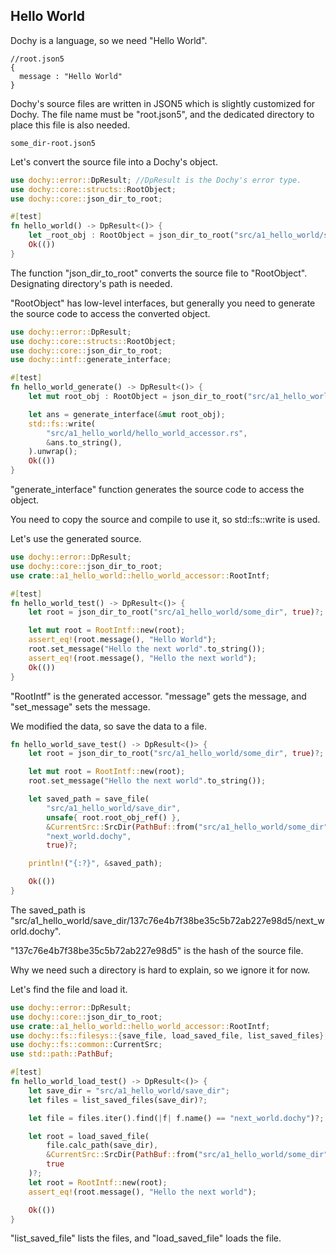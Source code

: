 ## Hello World

Dochy is a language, so we need "Hello World".
```json5
//root.json5
{
  message : "Hello World"
}
```
Dochy's source files are written in JSON5 which is slightly customized for Dochy.
The file name must be "root.json5", 
and the dedicated directory to place this file is also needed.
```
some_dir-root.json5
```
Let's convert the source file into a Dochy's object.
```Rust
use dochy::error::DpResult; //DpResult is the Dochy's error type.
use dochy::core::structs::RootObject;
use dochy::core::json_dir_to_root;

#[test]
fn hello_world() -> DpResult<()> {
    let _root_obj : RootObject = json_dir_to_root("src/a1_hello_world/some_dir", true)?;
    Ok(())
}
```
The function "json_dir_to_root" converts the source file to "RootObject". 
Designating directory's path is needed.

"RootObject" has low-level interfaces, 
but generally you need to generate the source code to access the converted object.
```Rust
use dochy::error::DpResult;
use dochy::core::structs::RootObject;
use dochy::core::json_dir_to_root;
use dochy::intf::generate_interface;

#[test]
fn hello_world_generate() -> DpResult<()> {
    let mut root_obj : RootObject = json_dir_to_root("src/a1_hello_world/some_dir", true)?;

    let ans = generate_interface(&mut root_obj);
    std::fs::write(
        "src/a1_hello_world/hello_world_accessor.rs",
        &ans.to_string(),
    ).unwrap();
    Ok(())
}
```
"generate_interface" function generates the source code to access the object.

You need to copy the source and compile to use it,
so std::fs::write is used.

Let's use the generated source.
```Rust
use dochy::error::DpResult;
use dochy::core::json_dir_to_root;
use crate::a1_hello_world::hello_world_accessor::RootIntf;

#[test]
fn hello_world_test() -> DpResult<()> {
    let root = json_dir_to_root("src/a1_hello_world/some_dir", true)?;

    let mut root = RootIntf::new(root);
    assert_eq!(root.message(), "Hello World");
    root.set_message("Hello the next world".to_string());
    assert_eq!(root.message(), "Hello the next world");
    Ok(())
}
```
"RootIntf" is the generated accessor.
"message" gets the message, and "set_message" sets the message.

We modified the data, so save the data to a file.
```Rust
fn hello_world_save_test() -> DpResult<()> {
    let root = json_dir_to_root("src/a1_hello_world/some_dir", true)?;

    let mut root = RootIntf::new(root);
    root.set_message("Hello the next world".to_string());

    let saved_path = save_file(
        "src/a1_hello_world/save_dir",
        unsafe{ root.root_obj_ref() },
        &CurrentSrc::SrcDir(PathBuf::from("src/a1_hello_world/some_dir")),
        "next_world.dochy",
        true)?;

    println!("{:?}", &saved_path);

    Ok(())
}
```
The saved_path is 
"src/a1_hello_world/save_dir/137c76e4b7f38be35c5b72ab227e98d5/next_world.dochy".

"137c76e4b7f38be35c5b72ab227e98d5" is the hash of the source file.

Why we need such a directory is hard to explain, so we ignore it for now.

Let's find the file and load it.
```Rust
use dochy::error::DpResult;
use dochy::core::json_dir_to_root;
use crate::a1_hello_world::hello_world_accessor::RootIntf;
use dochy::fs::filesys::{save_file, load_saved_file, list_saved_files};
use dochy::fs::common::CurrentSrc;
use std::path::PathBuf;

#[test]
fn hello_world_load_test() -> DpResult<()> {
    let save_dir = "src/a1_hello_world/save_dir";
    let files = list_saved_files(save_dir)?;

    let file = files.iter().find(|f| f.name() == "next_world.dochy")?;

    let root = load_saved_file(
        file.calc_path(save_dir),
        &CurrentSrc::SrcDir(PathBuf::from("src/a1_hello_world/some_dir")),
        true
    )?;
    let root = RootIntf::new(root);
    assert_eq!(root.message(), "Hello the next world");

    Ok(())
}
```
"list_saved_file" lists the files, and "load_saved_file" loads the file.